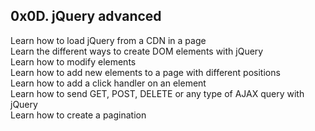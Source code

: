 ## 0x0D. jQuery advanced
Learn how to load jQuery from a CDN in a page</br>
Learn the different ways to create DOM elements with jQuery</br>
Learn how to modify elements</br>
Learn how to add new elements to a page with different positions</br>
Learn how to add a click handler on an element</br>
Learn how to send GET, POST, DELETE or any type of AJAX query with jQuery</br>
Learn how to create a pagination</br>